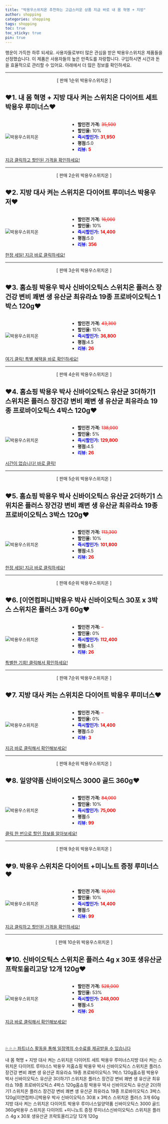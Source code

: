 ```yaml
---
title: "박용우스위치온 추천하는 고급스러운 상품 지금 바로 내 몸 혁명 + 지방"
author: shopping
categories: shopping
tags: shopping
toc: true
toc_sticky: true
pin: true
---
```

행운이 가득한 하루 되세요. 사용자들로부터 많은 관심을 받은 박용우스위치온 제품들을 선정했습니다. 이 제품은 사용자들의 높은 만족도를 자랑합니다. 구입하시면 시간과 돈을 효율적으로 관리할 수 있어요. 아래에서 더 많은 정보를 확인하세요.

---
<p class="toplist" style="margin: 0 auto; display: block; width: fit-content;">[ 판매 1순위 박용우스위치온 ]</p>

<h2><strong>❤️1. 내 몸 혁명 + 지방 대사 켜는 스위치온 다이어트 세트 박용우 루미너스❤️</strong></h2>

<div style="display: flex; align-items: center;">
    <div style="flex: 0.4;">
        <img src="https://thumbnail6.coupangcdn.com/thumbnails/remote/230x230ex/image/retail/images/23703478933187-32a92e32-d87b-48d6-a838-7c78116ed665.jpg" alt="박용우스위치온" style="max-width: 100%;">
    </div>
    <div style="flex: 0.6; margin-left: 10px;">
        <ul>
            <li><strong>할인전 가격:</strong> <del style="color: red;">35,500</del></li>
            <li><strong>할인율:</strong> 10%</li>
            <li><span style='color:blue'><strong>즉시할인가:</strong></span> <span style='color:red'><strong>31,950</strong></span></li>
            <li><strong>평점:</strong>5.0</li>
            <li><span style='color:blue'><strong>리뷰:</strong></span> <span style='color:red'><strong>5</strong></span></li>
        </ul>
    </div>
</div>
<div class="center">
    <a href="https://selin100587001.github.io?lptag=AF9450613&subid=githubio&pageKey=8215315535&traceid=V0-153&itemId=23596106968&vendorItemId=90621958987" class="myButton">
        지금 클릭하고 할인된 가격을 확인하세요!
    </a>
</div>


---
<p class="toplist" style="margin: 0 auto; display: block; width: fit-content;">[ 판매 2순위 박용우스위치온 ]</p>

<h2><strong>❤️2. 지방 대사 켜는 스위치온 다이어트 루미너스 박용우 저❤️</strong></h2>

<div style="display: flex; align-items: center;">
    <div style="flex: 0.4;">
        <img src="https://thumbnail8.coupangcdn.com/thumbnails/remote/230x230ex/image/retail/images/2018/03/27/18/1/c8b949f1-1174-4df3-a341-1f6e7c354021.jpg" alt="박용우스위치온" style="max-width: 100%;">
    </div>
    <div style="flex: 0.6; margin-left: 10px;">
        <ul>
            <li><strong>할인전 가격:</strong> <del style="color: red;">16,000</del></li>
            <li><strong>할인율:</strong> 10%</li>
            <li><span style='color:blue'><strong>즉시할인가:</strong></span> <span style='color:red'><strong>14,400</strong></span></li>
            <li><strong>평점:</strong>5.0</li>
            <li><span style='color:blue'><strong>리뷰:</strong></span> <span style='color:red'><strong>356</strong></span></li>
        </ul>
    </div>
</div>
<div class="center">
    <a href="https://selin100587001.github.io?lptag=AF9450613&subid=githubio&pageKey=69675284&traceid=V0-153&itemId=233310906&vendorItemId=3611986573" class="myButton">
        한정 세일! 지금 바로 클릭하세요!
    </a>
</div>


---
<p class="toplist" style="margin: 0 auto; display: block; width: fit-content;">[ 판매 3순위 박용우스위치온 ]</p>

<h2><strong>❤️3. 홈쇼핑 박용우 박사 신바이오틱스 스위치온 플러스 장건강 변비 쾌변 생 유산균 최유라쇼 19종 프로바이오틱스 1박스 120g❤️</strong></h2>

<div style="display: flex; align-items: center;">
    <div style="flex: 0.4;">
        <img src="https://thumbnail10.coupangcdn.com/thumbnails/remote/230x230ex/image/vendor_inventory/9f4a/9a979b07ca7a4894076a1a28a0ddb37a8fa9d75880c379218bf8fac640fd.jpg" alt="박용우스위치온" style="max-width: 100%;">
    </div>
    <div style="flex: 0.6; margin-left: 10px;">
        <ul>
            <li><strong>할인전 가격:</strong> <del style="color: red;">43,300</del></li>
            <li><strong>할인율:</strong> 15%</li>
            <li><span style='color:blue'><strong>즉시할인가:</strong></span> <span style='color:red'><strong>36,800</strong></span></li>
            <li><strong>평점:</strong>4.5</li>
            <li><span style='color:blue'><strong>리뷰:</strong></span> <span style='color:red'><strong>26</strong></span></li>
        </ul>
    </div>
</div>
<div class="center">
    <a href="https://selin100587001.github.io?lptag=AF9450613&subid=githubio&pageKey=6514344356&traceid=V0-153&itemId=23774499024&vendorItemId=90798731387" class="myButton">
        여기 클릭! 특별 혜택을 바로 확인하세요!
    </a>
</div>


---
<p class="toplist" style="margin: 0 auto; display: block; width: fit-content;">[ 판매 4순위 박용우스위치온 ]</p>

<h2><strong>❤️4. 홈쇼핑 박용우 박사 신바이오틱스 유산균 3더하기1 스위치온 플러스 장건강 변비 쾌변 생 유산균 최유라쇼 19종 프로바이오틱스 4박스 120g❤️</strong></h2>

<div style="display: flex; align-items: center;">
    <div style="flex: 0.4;">
        <img src="https://thumbnail9.coupangcdn.com/thumbnails/remote/230x230ex/image/vendor_inventory/9a1f/61a33ab1c1f7c69a208bf3271515652cacee1778aef48d25872ca29f1b14.jpg" alt="박용우스위치온" style="max-width: 100%;">
    </div>
    <div style="flex: 0.6; margin-left: 10px;">
        <ul>
            <li><strong>할인전 가격:</strong> <del style="color: red;">138,000</del></li>
            <li><strong>할인율:</strong> 5%</li>
            <li><span style='color:blue'><strong>즉시할인가:</strong></span> <span style='color:red'><strong>129,800</strong></span></li>
            <li><strong>평점:</strong>4.5</li>
            <li><span style='color:blue'><strong>리뷰:</strong></span> <span style='color:red'><strong>26</strong></span></li>
        </ul>
    </div>
</div>
<div class="center">
    <a href="https://selin100587001.github.io?lptag=AF9450613&subid=githubio&pageKey=6514344356&traceid=V0-153&itemId=23774658501&vendorItemId=90798888369" class="myButton">
        시간이 없습니다! 바로 클릭!
    </a>
</div>


---
<p class="toplist" style="margin: 0 auto; display: block; width: fit-content;">[ 판매 5순위 박용우스위치온 ]</p>

<h2><strong>❤️5. 홈쇼핑 박용우 박사 신바이오틱스 유산균 2더하기1 스위치온 플러스 장건강 변비 쾌변 생 유산균 최유라쇼 19종 프로바이오틱스 3박스 120g❤️</strong></h2>

<div style="display: flex; align-items: center;">
    <div style="flex: 0.4;">
        <img src="https://thumbnail9.coupangcdn.com/thumbnails/remote/230x230ex/image/vendor_inventory/53a7/2e12f989b2a52344c3b27ddf0db1fbb7d216cec1864df6c6f2e0ec594d61.jpg" alt="박용우스위치온" style="max-width: 100%;">
    </div>
    <div style="flex: 0.6; margin-left: 10px;">
        <ul>
            <li><strong>할인전 가격:</strong> <del style="color: red;">113,300</del></li>
            <li><strong>할인율:</strong> 10%</li>
            <li><span style='color:blue'><strong>즉시할인가:</strong></span> <span style='color:red'><strong>101,800</strong></span></li>
            <li><strong>평점:</strong>4.5</li>
            <li><span style='color:blue'><strong>리뷰:</strong></span> <span style='color:red'><strong>26</strong></span></li>
        </ul>
    </div>
</div>
<div class="center">
    <a href="https://selin100587001.github.io?lptag=AF9450613&subid=githubio&pageKey=6514344356&traceid=V0-153&itemId=23774639955&vendorItemId=90798870214" class="myButton">
        한정 세일! 지금 바로 클릭하세요!
    </a>
</div>


---
<p class="toplist" style="margin: 0 auto; display: block; width: fit-content;">[ 판매 6순위 박용우스위치온 ]</p>

<h2><strong>❤️6. [이연컴퍼니]박용우 박사 신바이오틱스 30포 x 3박스 스위치온 플러스 3개 60g❤️</strong></h2>

<div style="display: flex; align-items: center;">
    <div style="flex: 0.4;">
        <img src="https://thumbnail10.coupangcdn.com/thumbnails/remote/230x230ex/image/vendor_inventory/dfb9/7081a1b81785688aaf030ebd67651336b276da2190858c1ba50aae6eb70a.png" alt="박용우스위치온" style="max-width: 100%;">
    </div>
    <div style="flex: 0.6; margin-left: 10px;">
        <ul>
            <li><strong>할인전 가격:</strong> <del style="color: red;">-</del></li>
            <li><strong>할인율:</strong> 0%</li>
            <li><span style='color:blue'><strong>즉시할인가:</strong></span> <span style='color:red'><strong>112,400</strong></span></li>
            <li><strong>평점:</strong>4.5</li>
            <li><span style='color:blue'><strong>리뷰:</strong></span> <span style='color:red'><strong>26</strong></span></li>
        </ul>
    </div>
</div>
<div class="center">
    <a href="https://selin100587001.github.io?lptag=AF9450613&subid=githubio&pageKey=6514344356&traceid=V0-153&itemId=23431280459&vendorItemId=90795209580" class="myButton">
        특별한 기회! 클릭해서 확인하세요!
    </a>
</div>


---
<p class="toplist" style="margin: 0 auto; display: block; width: fit-content;">[ 판매 7순위 박용우스위치온 ]</p>

<h2><strong>❤️7. 지방 대사 켜는 스위치온 다이어트 박용우 루미너스❤️</strong></h2>

<div style="display: flex; align-items: center;">
    <div style="flex: 0.4;">
        <img src="https://thumbnail6.coupangcdn.com/thumbnails/remote/230x230ex/image/vendor_inventory/05c6/d51eb8949cfa0c93227cf1a5d5b6269a3488a941193ea39afbe7c3de69fa.jpg" alt="박용우스위치온" style="max-width: 100%;">
    </div>
    <div style="flex: 0.6; margin-left: 10px;">
        <ul>
            <li><strong>할인전 가격:</strong> <del style="color: red;">-</del></li>
            <li><strong>할인율:</strong> 0%</li>
            <li><span style='color:blue'><strong>즉시할인가:</strong></span> <span style='color:red'><strong>14,400</strong></span></li>
            <li><strong>평점:</strong>5.0</li>
            <li><span style='color:blue'><strong>리뷰:</strong></span> <span style='color:red'><strong>3</strong></span></li>
        </ul>
    </div>
</div>
<div class="center">
    <a href="https://selin100587001.github.io?lptag=AF9450613&subid=githubio&pageKey=6017741540&traceid=V0-153&itemId=10934423815&vendorItemId=89938271606" class="myButton">
        지금 바로 클릭해서 확인해보세요!
    </a>
</div>


---
<p class="toplist" style="margin: 0 auto; display: block; width: fit-content;">[ 판매 8순위 박용우스위치온 ]</p>

<h2><strong>❤️8. 일양약품 신바이오틱스 3000 골드 360g❤️</strong></h2>

<div style="display: flex; align-items: center;">
    <div style="flex: 0.4;">
        <img src="https://thumbnail8.coupangcdn.com/thumbnails/remote/230x230ex/image/vendor_inventory/2831/d718a4e75ed5349fe5a203a9bff3f598199a4311eb15365c3ad6dfd14fe7.jpg" alt="박용우스위치온" style="max-width: 100%;">
    </div>
    <div style="flex: 0.6; margin-left: 10px;">
        <ul>
            <li><strong>할인전 가격:</strong> <del style="color: red;">84,000</del></li>
            <li><strong>할인율:</strong> 10%</li>
            <li><span style='color:blue'><strong>즉시할인가:</strong></span> <span style='color:red'><strong>75,000</strong></span></li>
            <li><strong>평점:</strong>5</li>
            <li><span style='color:blue'><strong>리뷰:</strong></span> <span style='color:red'><strong>99</strong></span></li>
        </ul>
    </div>
</div>
<div class="center">
    <a href="https://selin100587001.github.io?lptag=AF9450613&subid=githubio&pageKey=7988204911&traceid=V0-153&itemId=23637874805&vendorItemId=90663326861" class="myButton">
        클릭 한 번으로 할인 정보를 알아보세요!
    </a>
</div>


---
<p class="toplist" style="margin: 0 auto; display: block; width: fit-content;">[ 판매 9순위 박용우스위치온 ]</p>

<h2><strong>❤️9. 박용우 스위치온 다이어트 +미니노트 증정 루미너스❤️</strong></h2>

<div style="display: flex; align-items: center;">
    <div style="flex: 0.4;">
        <img src="https://thumbnail9.coupangcdn.com/thumbnails/remote/230x230ex/image/vendor_inventory/20b5/fde0aea41f27bc86c166a36bf8983c0f3a2393182b0b1e0c4dd9a1c68274.JPG" alt="박용우스위치온" style="max-width: 100%;">
    </div>
    <div style="flex: 0.6; margin-left: 10px;">
        <ul>
            <li><strong>할인전 가격:</strong> <del style="color: red;">16,000</del></li>
            <li><strong>할인율:</strong> 10%</li>
            <li><span style='color:blue'><strong>즉시할인가:</strong></span> <span style='color:red'><strong>14,400</strong></span></li>
            <li><strong>평점:</strong>5</li>
            <li><span style='color:blue'><strong>리뷰:</strong></span> <span style='color:red'><strong>99</strong></span></li>
        </ul>
    </div>
</div>
<div class="center">
    <a href="https://selin100587001.github.io?lptag=AF9450613&subid=githubio&pageKey=8239651902&traceid=V0-153&itemId=23714265052&vendorItemId=90739142672" class="myButton">
        지금 클릭하고 할인된 가격을 확인하세요!
    </a>
</div>


---
<p class="toplist" style="margin: 0 auto; display: block; width: fit-content;">[ 판매 10순위 박용우스위치온 ]</p>

<h2><strong>❤️10. 신바이오틱스 스위치온 플러스 4g x 30포 생유산균 프락토올리고당 12개 120g❤️</strong></h2>

<div style="display: flex; align-items: center;">
    <div style="flex: 0.4;">
        <img src="https://thumbnail10.coupangcdn.com/thumbnails/remote/230x230ex/image/vendor_inventory/df02/fc9db2354b75bf61d7a5f84184e35f0459becb6a10b069c21c22042d0824.jpg" alt="박용우스위치온" style="max-width: 100%;">
    </div>
    <div style="flex: 0.6; margin-left: 10px;">
        <ul>
            <li><strong>할인전 가격:</strong> <del style="color: red;">528,000</del></li>
            <li><strong>할인율:</strong> 53%</li>
            <li><span style='color:blue'><strong>즉시할인가:</strong></span> <span style='color:red'><strong>248,000</strong></span></li>
            <li><strong>평점:</strong>4.5</li>
            <li><span style='color:blue'><strong>리뷰:</strong></span> <span style='color:red'><strong>26</strong></span></li>
        </ul>
    </div>
</div>
<div class="center">
    <a href="https://selin100587001.github.io?lptag=AF9450613&subid=githubio&pageKey=6514344356&traceid=V0-153&itemId=14402995268&vendorItemId=81647093352" class="myButton">
        지금 바로 클릭해서 확인해보세요!
    </a>
</div>

<br><br><br>[💦 💦 💦 파트너스 활동을 통해 일정액의 수수료를 제공받을 수 있습니다](https://link.coupang.com/a/bcpT2c)<br><br>내 몸 혁명 + 지방 대사 켜는 스위치온 다이어트 세트 박용우 루미너스지방 대사 켜는 스위치온 다이어트 루미너스 박용우 저홈쇼핑 박용우 박사 신바이오틱스 스위치온 플러스 장건강 변비 쾌변 생 유산균 최유라쇼 19종 프로바이오틱스 1박스 120g홈쇼핑 박용우 박사 신바이오틱스 유산균 3더하기1 스위치온 플러스 장건강 변비 쾌변 생 유산균 최유라쇼 19종 프로바이오틱스 4박스 120g홈쇼핑 박용우 박사 신바이오틱스 유산균 2더하기1 스위치온 플러스 장건강 변비 쾌변 생 유산균 최유라쇼 19종 프로바이오틱스 3박스 120g[이연컴퍼니]박용우 박사 신바이오틱스 30포 x 3박스 스위치온 플러스 3개 60g지방 대사 켜는 스위치온 다이어트 박용우 루미너스일양약품 신바이오틱스 3000 골드 360g박용우 스위치온 다이어트 +미니노트 증정 루미너스신바이오틱스 스위치온 플러스 4g x 30포 생유산균 프락토올리고당 12개 120g